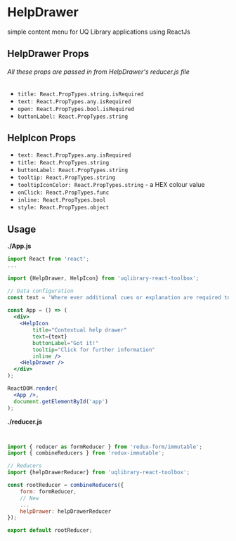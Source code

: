 # HelpDrawer

simple content menu for UQ Library applications using ReactJs


## HelpDrawer Props
###### All these props are passed in from HelpDrawer's reducer.js file 
- `title: React.PropTypes.string.isRequired`
- `text: React.PropTypes.any.isRequired` 
- `open: React.PropTypes.bool.isRequired`
- `buttonLabel: React.PropTypes.string`


## HelpIcon Props
- `text: React.PropTypes.any.isRequired`
- `title: React.PropTypes.string`
- `buttonLabel: React.PropTypes.string`
- `tooltip: React.PropTypes.string`
- `tooltipIconColor: React.PropTypes.string` - a HEX colour value
- `onClick: React.PropTypes.func`
- `inline: React.PropTypes.bool`
- `style: React.PropTypes.object`

    
## Usage

**./App.js**
```jsx
import React from 'react';
...

import {HelpDrawer, HelpIcon} from 'uqlibrary-react-toolbox';

// Data configuration
const text = 'Where ever additional cues or explanation are required to clarify a process or procedure. Can be used as a card cue (inline inside of <CardHeader> to offer the icon in the top right of the card, or inline in text or form elements. Additionally, by adding 2 parameters (helpTitle and helpText) to a <Field> element, an integrated help icon can be produced. More info on this implementation in forms.'
        
const App = () => (
  <div>
    <HelpIcon 
        title="Contextual help drawer" 
        text={text} 
        buttonLabel="Got it!" 
        tooltip="Click for further information"
        inline />
    <HelpDrawer />
  </div>
);

ReactDOM.render(
  <App />,
  document.getElementById('app')
);
```

**./reducer.js**
```jsx


import { reducer as formReducer } from 'redux-form/immutable';
import { combineReducers } from 'redux-immutable';

// Reducers
import {helpDrawerReducer} from 'uqlibrary-react-toolbox';

const rootReducer = combineReducers({
    form: formReducer,
    // New
    ...
    helpDrawer: helpDrawerReducer
});

export default rootReducer;

```
